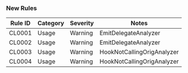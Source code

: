 ### New Rules

Rule ID | Category | Severity | Notes 
--------|----------|----------|-------
CL0001 | Usage | Warning | EmitDelegateAnalyzer
CL0002 | Usage | Warning | EmitDelegateAnalyzer
CL0003 | Usage | Warning | HookNotCallingOrigAnalyzer
CL0004 | Usage | Warning | HookNotCallingOrigAnalyzer